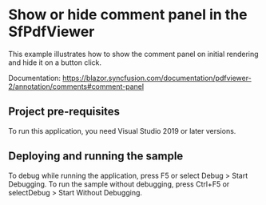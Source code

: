 # Show or hide comment panel in the SfPdfViewer
This example illustrates how to show the comment panel on initial rendering and hide it on a button click.

Documentation: https://blazor.syncfusion.com/documentation/pdfviewer-2/annotation/comments#comment-panel

## Project pre-requisites
To run this application, you need Visual Studio 2019 or later versions.

## Deploying and running the sample
To debug while running the application, press F5 or select Debug > Start Debugging. To run the sample without debugging, press Ctrl+F5 or selectDebug > Start Without Debugging.